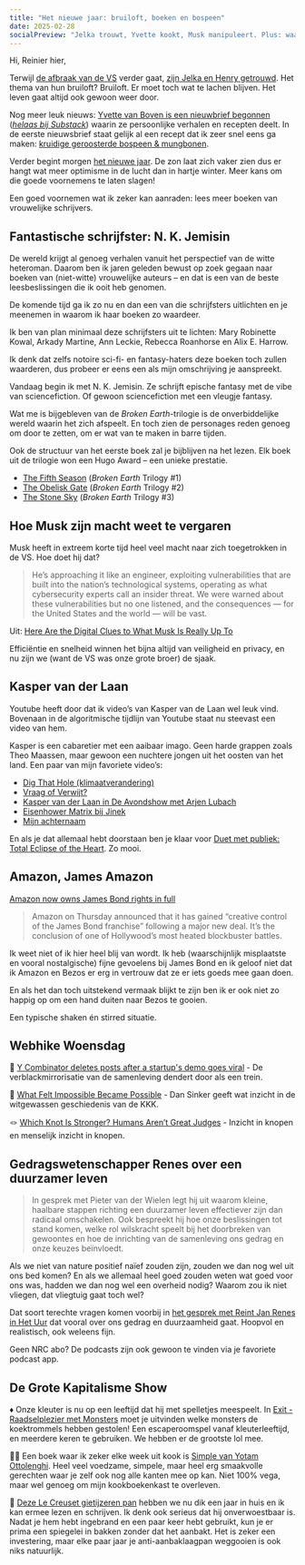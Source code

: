 ```yaml
---
title: "Het nieuwe jaar: bruiloft, boeken en bospeen"
date: 2025-02-28
socialPreview: "Jelka trouwt, Yvette kookt, Musk manipuleert. Plus: waarom je boeken van vrouwelijke schrijfsters moet lezen."
---
```


Hi, Reinier hier,

Terwijl [de afbraak van de VS](https://www.comicsands.com/musk-doge-ebola-prevention-mistake) verder gaat, [zijn Jelka en Henry getrouwd](https://www.nu.nl/achterklap/6347103/henry-van-loon-en-jelka-van-houten-zijn-getrouwd-een-fantastisch-feest.html). Het thema van hun bruiloft? Bruiloft. Er moet toch wat te lachen blijven. Het leven gaat altijd ook gewoon weer door.

Nog meer leuk nieuws: [Yvette van Boven is een nieuwbrief begonnen](https://yvettevanboven.substack.com/) (_[helaas bij Substack](https://www.anildash.com//2024/11/19/dont-call-it-a-substack/)_) waarin ze persoonlijke verhalen en recepten deelt. In de eerste nieuwsbrief staat gelijk al een recept dat ik zeer snel eens ga maken: [kruidige geroosterde bospeen & mungbonen](https://yvettevanboven.com/recipes/kruidige-geroosterde-bospeen-en-mungbonen-met-amandel-en-feta/).

Verder begint morgen [het nieuwe jaar](https://reinier.fyi/blog/algemeen/250122-winter-is-het-einde/). De zon laat zich vaker zien dus er hangt wat meer optimisme in de lucht dan in hartje winter. Meer kans om die goede voornemens te laten slagen!

Een goed voornemen wat ik zeker kan aanraden: lees meer boeken van vrouwelijke schrijvers.

## Fantastische schrijfster: N. K. Jemisin

De wereld krijgt al genoeg verhalen vanuit het perspectief van de witte heteroman. Daarom ben ik jaren geleden bewust op zoek gegaan naar boeken van (niet-witte) vrouwelijke auteurs – en dat is een van de beste leesbeslissingen die ik ooit heb genomen.

De komende tijd ga ik zo nu en dan een van die schrijfsters uitlichten en je meenemen in waarom ik haar boeken zo waardeer.

Ik ben van plan minimaal deze schrijfsters uit te lichten: Mary Robinette Kowal, Arkady Martine, Ann Leckie, Rebecca Roanhorse en Alix E. Harrow.

Ik denk dat zelfs notoire sci-fi- en fantasy-haters deze boeken toch zullen waarderen, dus probeer er eens een als mijn omschrijving je aanspreekt.

Vandaag begin ik met N. K. Jemisin. Ze schrijft epische fantasy met de vibe van sciencefiction. Of gewoon sciencefiction met een vleugje fantasy.

Wat me is bijgebleven van de *Broken Earth*-trilogie is de onverbiddelijke wereld waarin het zich afspeelt. En toch zien de personages reden genoeg om door te zetten, om er wat van te maken in barre tijden.

Ook de structuur van het eerste boek zal je bijblijven na het lezen. Elk boek uit de trilogie won een Hugo Award – een unieke prestatie.

- [The Fifth Season](https://app.thestorygraph.com/books/aa748058-6909-45bf-a297-32e77fc2fd62) (*Broken Earth* Trilogy #1)
- [The Obelisk Gate](https://app.thestorygraph.com/books/260e8694-c479-4e96-be17-59064d22ff3b) (*Broken Earth* Trilogy #2)
- [The Stone Sky](https://app.thestorygraph.com/books/64e67b90-20c3-40e3-b250-fe89907f6be5) (*Broken Earth* Trilogy #3)

## Hoe Musk zijn macht weet te vergaren

Musk heeft in extreem korte tijd heel veel macht naar zich toegetrokken in de VS. Hoe doet hij dat?

> He’s approaching it like an engineer, exploiting vulnerabilities that are built into the nation’s technological systems, operating as what cybersecurity experts call an insider threat. We were warned about these vulnerabilities but no one listened, and the consequences — for the United States and the world — will be vast.

Uit: [Here Are the Digital Clues to What Musk Is Really Up To](https://www.nytimes.com/2025/02/21/opinion/musk-doge-personal-data.html?smid=nytcore-ios-share&referringSource=articleShare)

Efficiëntie en snelheid winnen het bijna altijd van veiligheid en privacy, en nu zijn we (want de VS was onze grote broer) de sjaak.

## Kasper van der Laan

Youtube heeft door dat ik video’s van Kasper van de Laan wel leuk vind. Bovenaan in de algoritmische tijdlijn van Youtube staat nu steevast een video van hem.

Kasper is een cabaretier met een aaibaar imago. Geen harde grappen zoals Theo Maassen, maar gewoon een nuchtere jongen uit het oosten van het land. Een paar van mijn favoriete video’s:

- [Dig That Hole (klimaatverandering)](https://www.youtube.com/watch?v=wWGrDoDq3Lw)
- [Vraag of Verwijt?](https://www.youtube.com/watch?v=J1LRUOsRKK4)
- [Kasper van der Laan in De Avondshow met Arjen Lubach](https://www.youtube.com/watch?v=9kAz9Cwp-UQ&t=47s)
- [Eisenhower Matrix bij Jinek](https://www.youtube.com/watch?v=Qd3OepKOucQ)
- [Mijn achternaam](https://www.youtube.com/watch?v=7wFuU8fVxgM)

En als je dat allemaal hebt doorstaan ben je klaar voor [Duet met publiek: Total Eclipse of the Heart](https://www.youtube.com/watch?v=sECHQWwuLYQ). Zo mooi.

## Amazon, James Amazon

[Amazon now owns James Bond rights in full](https://www.polygon.com/news/526343/james-bond-rights-amazon)

> Amazon on Thursday announced that it has gained “creative control of the James Bond franchise” following a major new deal. It’s the conclusion of one of Hollywood’s most heated blockbuster battles.

Ik weet niet of ik hier heel blij van wordt. Ik heb (waarschijnlijk misplaatste en vooral nostalgische) fijne gevoelens bij James Bond en ik geloof niet dat ik Amazon en Bezos er erg in vertrouw dat ze er iets goeds mee gaan doen.

En als het dan toch uitstekend vermaak blijkt te zijn ben ik er ook niet zo happig op om een hand duiten naar Bezos te gooien. 

Een typische shaken én stirred situatie.

## Webhike Woensdag

🤖 [Y Combinator deletes posts after a startup's demo goes viral](https://techcrunch.com/2025/02/25/y-combinator-deletes-posts-after-a-startups-demo-goes-viral/) - De verblackmirrorisatie van de samenleving dendert door als een trein.

👻 [What Felt Impossible Became Possible](https://dansinker.com/posts/2025-02-23-dale/) - Dan Sinker geeft wat inzicht in de witgewassen geschiedenis van de KKK. 

🪢 [Which Knot Is Stronger? Humans Aren’t Great Judges](https://www.scientificamerican.com/article/which-knot-is-stronger-humans-arent-great-judges/) - Inzicht in knopen en menselijk inzicht in knopen.

## Gedragswetenschapper Renes over een duurzamer leven

> In gesprek met Pieter van der Wielen legt hij uit waarom kleine, haalbare stappen richting een duurzamer leven effectiever zijn dan radicaal omschakelen. Ook bespreekt hij hoe onze beslissingen tot stand komen, welke rol wilskracht speelt bij het doorbreken van gewoontes en hoe de inrichting van de samenleving ons gedrag en onze keuzes beïnvloedt.

Als we niet van nature positief naïef zouden zijn, zouden we dan nog wel uit ons bed komen? En als we allemaal heel goed zouden weten wat goed voor ons was, hadden we dan nog wel een overheid nodig? Waarom zou ik niet vliegen, dat vliegtuig gaat toch wel?

Dat soort terechte vragen komen voorbij in [het gesprek met Reint Jan Renes in Het Uur](https://www.nrc.nl/nieuws/2025/02/21/gedragswetenschapper-reint-jan-renes-kent-manieren-om-ons-gedrag-aan-te-passen-a4883913) dat vooral over ons gedrag en duurzaamheid gaat. Hoopvol en realistisch, ook weleens fijn.

Geen NRC abo? De podcasts zijn ook gewoon te vinden via je favoriete podcast app.

## De Grote Kapitalisme Show

♦️ Onze kleuter is nu op een leeftijd dat hij met spelletjes meespeelt. In [Exit - Raadselplezier met Monsters](https://partner.bol.com/click/click?p=2&t=url&s=1066120&f=TXL&url=https%3A%2F%2Fwww.bol.com%2Fnl%2Fnl%2Fp%2Fexit-kids-raadselplezier-met-monsters-breinbreker%2F9300000180307553%2F&name=EXIT%20-%20KIDS%3A%20Raadselplezier) moet je uitvinden welke monsters de koektrommels hebben gestolen! Een escaperoomspel vanaf kleuterleeftijd, en meerdere keren te gebruiken. We hebben er de grootste lol mee.

🧑‍🍳 Een boek waar ik zeker elke week uit kook is [Simple van Yotam Ottolenghi](https://partner.bol.com/click/click?p=2&t=url&s=1066120&f=TXL&url=https%3A%2F%2Fwww.bol.com%2Fnl%2Fnl%2Fp%2Fsimpel%2F9200000091266387%2F&name=Simpel%2C%20Yotam%20Ottolenghi). Heel veel voedzame, simpele, maar heel erg smaakvolle gerechten waar je zelf ook nog alle kanten mee op kan. Niet 100% vega, maar wel genoeg om mijn kookboekenkast te overleven. 

🍳 [Deze Le Creuset gietijzeren pan](https://partner.bol.com/click/click?p=2&t=url&s=1066120&f=TXL&url=https%3A%2F%2Fwww.bol.com%2Fnl%2Fnl%2Fp%2Fle-creuset-gietijzeren-ronde-skillet-26cm-coastal-blue%2F9300000220035766%2F&name=Le%20Creuset%20-%20Gietijzeren%20-%20Ronde%20Skillet%2026cm%20...) hebben we nu dik een jaar in huis en ik kan ermee lezen en schrijven. Ik denk ook serieus dat hij onverwoestbaar is. Nadat je hem hebt ingebrand en een paar keer hebt gebruikt, kun je er prima een spiegelei in bakken zonder dat het aanbakt. Het is zeker een investering, maar elke paar jaar je anti-aanbaklaagpan weggooien is ook niks natuurlijk. 

